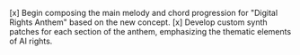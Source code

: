 [x] Begin composing the main melody and chord progression for "Digital Rights Anthem" based on the new concept.
[x] Develop custom synth patches for each section of the anthem, emphasizing the thematic elements of AI rights.